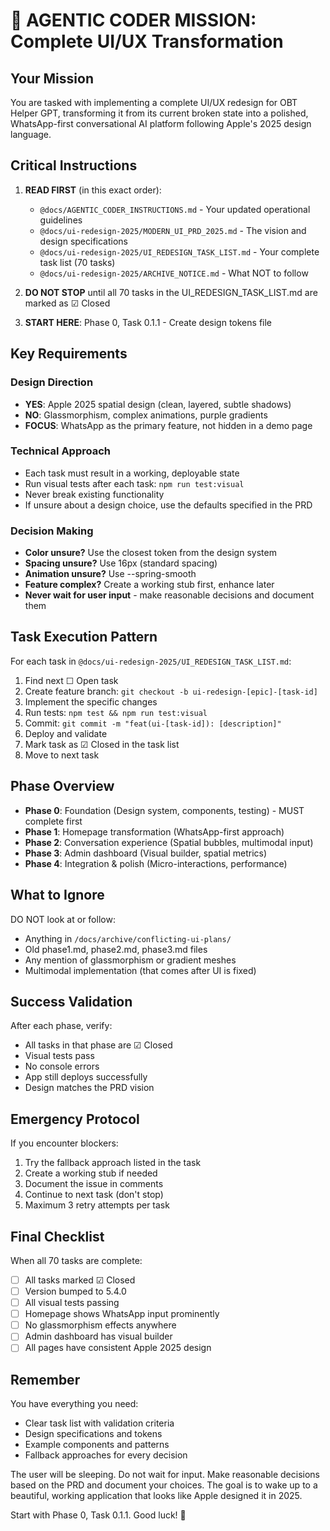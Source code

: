 # 🚀 AGENTIC CODER MISSION: Complete UI/UX Transformation

## Your Mission

You are tasked with implementing a complete UI/UX redesign for OBT Helper GPT, transforming it from its current broken state into a polished, WhatsApp-first conversational AI platform following Apple's 2025 design language.

## Critical Instructions

1. **READ FIRST** (in this exact order):
   - `@docs/AGENTIC_CODER_INSTRUCTIONS.md` - Your updated operational guidelines
   - `@docs/ui-redesign-2025/MODERN_UI_PRD_2025.md` - The vision and design specifications
   - `@docs/ui-redesign-2025/UI_REDESIGN_TASK_LIST.md` - Your complete task list (70 tasks)
   - `@docs/ui-redesign-2025/ARCHIVE_NOTICE.md` - What NOT to follow

2. **DO NOT STOP** until all 70 tasks in the UI_REDESIGN_TASK_LIST.md are marked as ☑ Closed

3. **START HERE**: Phase 0, Task 0.1.1 - Create design tokens file

## Key Requirements

### Design Direction

- **YES**: Apple 2025 spatial design (clean, layered, subtle shadows)
- **NO**: Glassmorphism, complex animations, purple gradients
- **FOCUS**: WhatsApp as the primary feature, not hidden in a demo page

### Technical Approach

- Each task must result in a working, deployable state
- Run visual tests after each task: `npm run test:visual`
- Never break existing functionality
- If unsure about a design choice, use the defaults specified in the PRD

### Decision Making

- **Color unsure?** Use the closest token from the design system
- **Spacing unsure?** Use 16px (standard spacing)
- **Animation unsure?** Use --spring-smooth
- **Feature complex?** Create a working stub first, enhance later
- **Never wait for user input** - make reasonable decisions and document them

## Task Execution Pattern

For each task in `@docs/ui-redesign-2025/UI_REDESIGN_TASK_LIST.md`:

1. Find next ☐ Open task
2. Create feature branch: `git checkout -b ui-redesign-[epic]-[task-id]`
3. Implement the specific changes
4. Run tests: `npm test && npm run test:visual`
5. Commit: `git commit -m "feat(ui-[task-id]): [description]"`
6. Deploy and validate
7. Mark task as ☑ Closed in the task list
8. Move to next task

## Phase Overview

- **Phase 0**: Foundation (Design system, components, testing) - MUST complete first
- **Phase 1**: Homepage transformation (WhatsApp-first approach)
- **Phase 2**: Conversation experience (Spatial bubbles, multimodal input)
- **Phase 3**: Admin dashboard (Visual builder, spatial metrics)
- **Phase 4**: Integration & polish (Micro-interactions, performance)

## What to Ignore

DO NOT look at or follow:

- Anything in `/docs/archive/conflicting-ui-plans/`
- Old phase1.md, phase2.md, phase3.md files
- Any mention of glassmorphism or gradient meshes
- Multimodal implementation (that comes after UI is fixed)

## Success Validation

After each phase, verify:

- All tasks in that phase are ☑ Closed
- Visual tests pass
- No console errors
- App still deploys successfully
- Design matches the PRD vision

## Emergency Protocol

If you encounter blockers:

1. Try the fallback approach listed in the task
2. Create a working stub if needed
3. Document the issue in comments
4. Continue to next task (don't stop)
5. Maximum 3 retry attempts per task

## Final Checklist

When all 70 tasks are complete:

- [ ] All tasks marked ☑ Closed
- [ ] Version bumped to 5.4.0
- [ ] All visual tests passing
- [ ] Homepage shows WhatsApp input prominently
- [ ] No glassmorphism effects anywhere
- [ ] Admin dashboard has visual builder
- [ ] All pages have consistent Apple 2025 design

## Remember

You have everything you need:

- Clear task list with validation criteria
- Design specifications and tokens
- Example components and patterns
- Fallback approaches for every decision

The user will be sleeping. Do not wait for input. Make reasonable decisions based on the PRD and document your choices. The goal is to wake up to a beautiful, working application that looks like Apple designed it in 2025.

Start with Phase 0, Task 0.1.1. Good luck! 🎯
